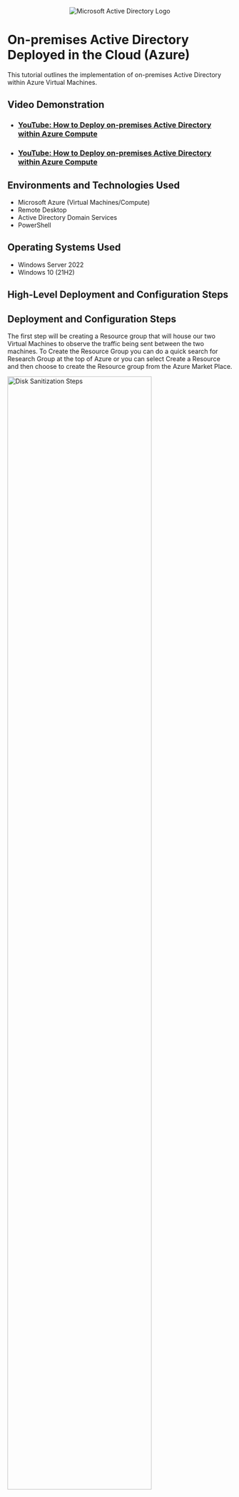 <p align="center">
<img src="https://i.imgur.com/pU5A58S.png" alt="Microsoft Active Directory Logo"/>
</p>

<h1>On-premises Active Directory Deployed in the Cloud (Azure)</h1>
This tutorial outlines the implementation of on-premises Active Directory within Azure Virtual Machines.<br />


<h2>Video Demonstration</h2>

- ### [YouTube: How to Deploy on-premises Active Directory within Azure Compute](https://youtu.be/K2QLAS17JRM)
- ### [YouTube: How to Deploy on-premises Active Directory within Azure Compute](https://youtu.be/JfhCWmW78pQ)

<h2>Environments and Technologies Used</h2>

- Microsoft Azure (Virtual Machines/Compute)
- Remote Desktop
- Active Directory Domain Services
- PowerShell

<h2>Operating Systems Used </h2>

- Windows Server 2022
- Windows 10 (21H2)

<h2>High-Level Deployment and Configuration Steps</h2>


<h2>Deployment and Configuration Steps</h2>The first step will be creating a Resource group that will house our two Virtual Machines to observe the traffic being sent between the two machines. To Create the Resource Group you can do a quick search for Research Group at the top of Azure or you can select Create a Resource and then choose to create the Resource group from the Azure Market Place. 

<p>
<img src="https://i.imgur.com/jUM4bCM.png" height="80%" width="80%" alt="Disk Sanitization Steps"/>
<img src="https://i.imgur.com/YGO5iKg.png" height="80%" width="80%" alt="Disk Sanitization Steps"/>
<img src="https://i.imgur.com/36ueMay.png" height="80%" width="80%" alt="Disk Sanitization Steps"/>
<img src="https://i.imgur.com/yhOmUno.png" height="80%" width="80%" alt="Disk Sanitization Steps"/>
<img src="https://i.imgur.com/LNFWZTZ.png" height="80%" width="80%" alt="Disk Sanitization Steps"/>
</p>
<p>
The first step will be creating a Resource group that will house our two Virtual Machines to observe the traffic being sent between the two machines. To Create the Resource Group you can do a quick search for Research Group at the top of Azure or you can select Create a Resource and then choose to create the Resource group from the Azure Market Place.
</p>
<br />

